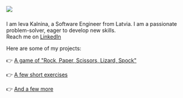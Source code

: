 ![](https://coolbackgrounds.io/images/backgrounds/index/sea-edge-79ab30e2.png)
### 

I am Ieva Kalnina, a Software Engineer from Latvia. 
I am a passionate problem-solver, eager to develop new skills.  
Reach me on [LinkedIn](https://www.linkedin.com/in/ieva-kalnina-46a70025/)

Here are some of my projects:

:point_right: [A game of "Rock, Paper, Scissors, Lizard, Spock"](https://github.com/Ievieva/RPSLS/tree/main/RPS)

:point_right: [A few short exercises](https://github.com/Ievieva/8-10)

:point_right: [And a few more](https://github.com/Ievieva/14-10)
